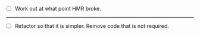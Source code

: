 - [ ] Work out at what point HMR broke.

_____________________________________________________

- [ ] Refactor so that it is simpler. Remove code that is not required.


